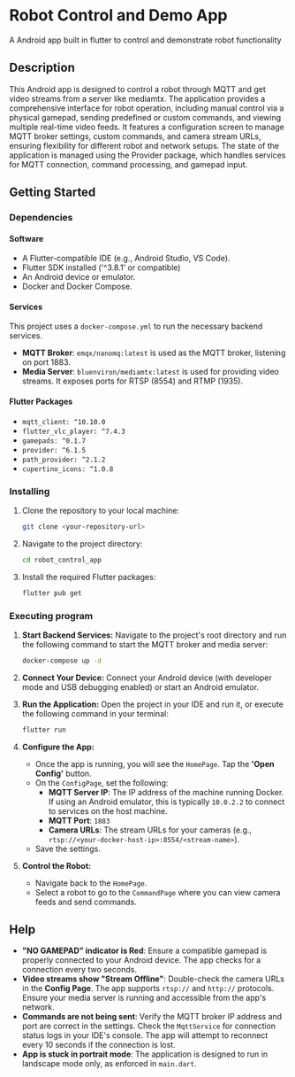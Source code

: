 # Robot Control and Demo App

A Android app built in flutter to control and demonstrate robot functionality


## Description

This Android app is designed to control a robot through MQTT and get video streams from a server like mediamtx. The application provides a comprehensive interface for robot operation, including manual control via a physical gamepad, sending predefined or custom commands, and viewing multiple real-time video feeds. It features a configuration screen to manage MQTT broker settings, custom commands, and camera stream URLs, ensuring flexibility for different robot and network setups. The state of the application is managed using the Provider package, which handles services for MQTT connection, command processing, and gamepad input.

## Getting Started

### Dependencies

#### Software

* A Flutter-compatible IDE (e.g., Android Studio, VS Code).
* Flutter SDK installed ('^3.8.1' or compatible)
* An Android device or emulator.
* Docker and Docker Compose.

#### Services
This project uses a `docker-compose.yml` to run the necessary backend services.
* **MQTT Broker**: `emqx/nanomq:latest` is used as the MQTT broker, listening on port 1883.
* **Media Server**: `bluenviron/mediamtx:latest` is used for providing video streams. It exposes ports for RTSP (8554) and RTMP (1935).

#### Flutter Packages
* `mqtt_client: ^10.10.0`
* `flutter_vlc_player: ^7.4.3`
* `gamepads: ^0.1.7`
* `provider: ^6.1.5`
* `path_provider: ^2.1.2`
* `cupertino_icons: ^1.0.8`

### Installing

1.  Clone the repository to your local machine:
    ```bash
    git clone <your-repository-url>
    ```
2.  Navigate to the project directory:
    ```bash
    cd robot_control_app
    ```
3.  Install the required Flutter packages:
    ```bash
    flutter pub get
    ```

### Executing program

1.  **Start Backend Services:**
    Navigate to the project's root directory and run the following command to start the MQTT broker and media server:
    ```bash
    docker-compose up -d
    ```
2.  **Connect Your Device:**
    Connect your Android device (with developer mode and USB debugging enabled) or start an Android emulator.

3.  **Run the Application:**
    Open the project in your IDE and run it, or execute the following command in your terminal:
    ```bash
    flutter run
    ```
4.  **Configure the App:**
    * Once the app is running, you will see the `HomePage`. Tap the **'Open Config'** button.
    * On the `ConfigPage`, set the following:
        * **MQTT Server IP**: The IP address of the machine running Docker. If using an Android emulator, this is typically `10.0.2.2` to connect to services on the host machine.
        * **MQTT Port**: `1883`
        * **Camera URLs**: The stream URLs for your cameras (e.g., `rtsp://<your-docker-host-ip>:8554/<stream-name>`).
    * Save the settings.

5.  **Control the Robot:**
    * Navigate back to the `HomePage`.
    * Select a robot to go to the `CommandPage` where you can view camera feeds and send commands.

## Help

* **"NO GAMEPAD" indicator is Red**: Ensure a compatible gamepad is properly connected to your Android device. The app checks for a connection every two seconds.
* **Video streams show "Stream Offline"**: Double-check the camera URLs in the **Config Page**. The app supports `rtsp://` and `http://` protocols. Ensure your media server is running and accessible from the app's network.
* **Commands are not being sent**: Verify the MQTT broker IP address and port are correct in the settings. Check the `MqttService` for connection status logs in your IDE's console. The app will attempt to reconnect every 10 seconds if the connection is lost.
* **App is stuck in portrait mode**: The application is designed to run in landscape mode only, as enforced in `main.dart`.
